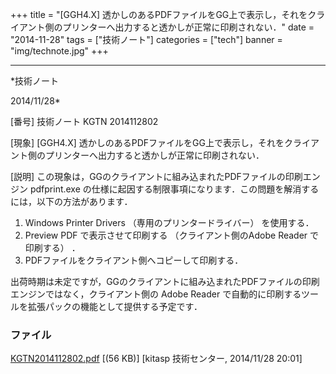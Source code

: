 ﻿+++
title = "[GGH4.X] 透かしのあるPDFファイルをGG上で表示し，それをクライアント側のプリンターへ出力すると透かしが正常に印刷されない．"
date = "2014-11-28"
tags = ["技術ノート"]
categories = ["tech"]
banner = "img/technote.jpg"
+++

-----------------------------------------------------------------------------------------------------------------------------

*技術ノート

2014/11/28*


[番号]
技術ノート KGTN 2014112802

[現象]
[GGH4.X]
透かしのあるPDFファイルをGG上で表示し，それをクライアント側のプリンターへ出力すると透かしが正常に印刷されない．

[説明]
この現象は，GGのクライアントに組み込まれたPDFファイルの印刷エンジン
pdfprint.exe
の仕様に起因する制限事項になります．この問題を解消するには，以下の方法があります．

1) Windows Printer Drivers （専用のプリンタードライバー） を使用する．
2) Preview PDF で表示させて印刷する （クライアント側のAdobe Reader
で印刷する） ．
3) PDFファイルをクライアント側へコピーして印刷する．

出荷時期は未定ですが，GGのクライアントに組み込まれたPDFファイルの印刷エンジンではなく，クライアント側の
Adobe Reader
で自動的に印刷するツールを拡張パックの機能として提供する予定です．


### ファイル

 
 


[KGTN2014112802.pdf](http://techreport.kitasp.net/attachments/download/1797/KGTN2014112802.pdf)
 [(56 KB)] [kitasp 技術センター, 2014/11/28
20:01]


 


 

